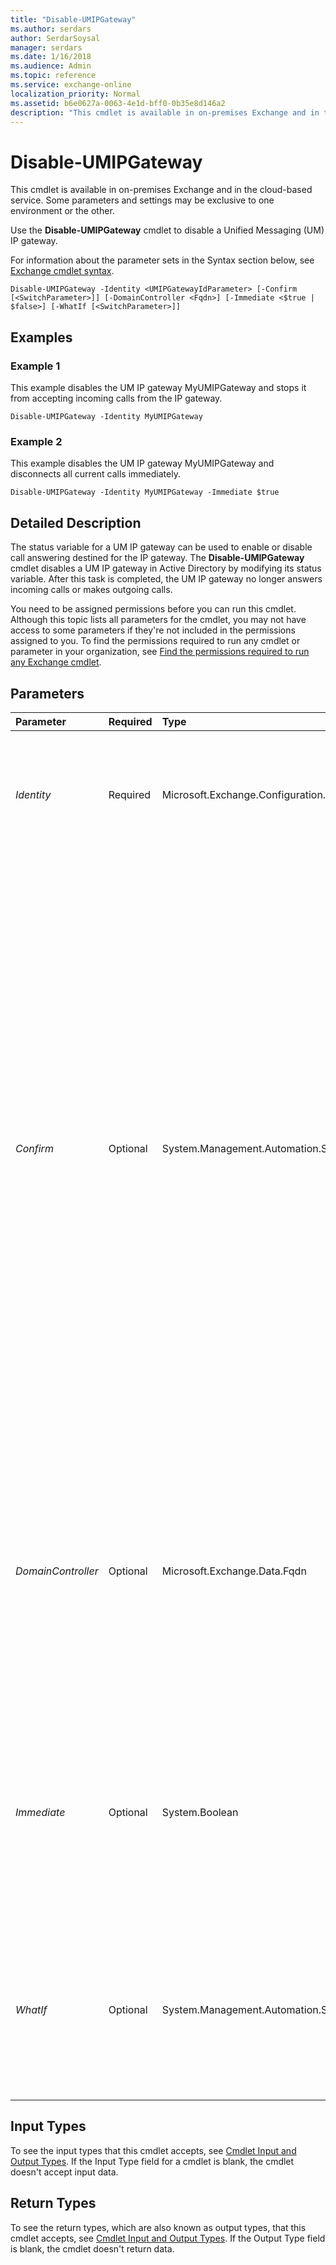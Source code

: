 ```yaml
---
title: "Disable-UMIPGateway"
ms.author: serdars
author: SerdarSoysal
manager: serdars
ms.date: 1/16/2018
ms.audience: Admin
ms.topic: reference
ms.service: exchange-online
localization_priority: Normal
ms.assetid: b6e0627a-0063-4e1d-bff0-0b35e8d146a2
description: "This cmdlet is available in on-premises Exchange and in the cloud-based service. Some parameters and settings may be exclusive to one environment or the other."
---
```


# Disable-UMIPGateway

This cmdlet is available in on-premises Exchange and in the cloud-based service. Some parameters and settings may be exclusive to one environment or the other. 
  
Use the **Disable-UMIPGateway** cmdlet to disable a Unified Messaging (UM) IP gateway.
  
For information about the parameter sets in the Syntax section below, see [Exchange cmdlet syntax](https://technet.microsoft.com/library/bb123552.aspx). 
  
```
Disable-UMIPGateway -Identity <UMIPGatewayIdParameter> [-Confirm [<SwitchParameter>]] [-DomainController <Fqdn>] [-Immediate <$true | $false>] [-WhatIf [<SwitchParameter>]]

```

## Examples
<a name="Examples"> </a>

### Example 1

This example disables the UM IP gateway MyUMIPGateway and stops it from accepting incoming calls from the IP gateway.
  
```
Disable-UMIPGateway -Identity MyUMIPGateway
```

### Example 2

This example disables the UM IP gateway MyUMIPGateway and disconnects all current calls immediately.
  
```
Disable-UMIPGateway -Identity MyUMIPGateway -Immediate $true
```

## Detailed Description
<a name="DetailedDescription"> </a>

The status variable for a UM IP gateway can be used to enable or disable call answering destined for the IP gateway. The **Disable-UMIPGateway** cmdlet disables a UM IP gateway in Active Directory by modifying its status variable. After this task is completed, the UM IP gateway no longer answers incoming calls or makes outgoing calls.
  
You need to be assigned permissions before you can run this cmdlet. Although this topic lists all parameters for the cmdlet, you may not have access to some parameters if they're not included in the permissions assigned to you. To find the permissions required to run any cmdlet or parameter in your organization, see [Find the permissions required to run any Exchange cmdlet](https://technet.microsoft.com/library/mt432940.aspx).
  
## Parameters
<a name="DetailedDescription"> </a>

|**Parameter**|**Required**|**Type**|**Description**|
|:-----|:-----|:-----|:-----|
| _Identity_ <br/> |Required  <br/> |Microsoft.Exchange.Configuration.Tasks.UMIPGatewayIdParameter  <br/> |The  _Identity_ parameter specifies the identifier for the UM IP gateway being disabled. This is the directory object ID for the UM IP gateway. <br/> |
| _Confirm_ <br/> |Optional  <br/> |System.Management.Automation.SwitchParameter  <br/> | The _Confirm_ switch specifies whether to show or hide the confirmation prompt. How this switch affects the cmdlet depends on if the cmdlet requires confirmation before proceeding. <br/>  Destructive cmdlets (for example, **Remove-\*** cmdlets) have a built-in pause that forces you to acknowledge the command before proceeding. For these cmdlets, you can skip the confirmation prompt by using this exact syntax: `-Confirm:$false`.  <br/>  Most other cmdlets (for example, **New-\*** and **Set-\*** cmdlets) don't have a built-in pause. For these cmdlets, specifying the _Confirm_ switch without a value introduces a pause that forces you acknowledge the command before proceeding. <br/> |
| _DomainController_ <br/> |Optional  <br/> |Microsoft.Exchange.Data.Fqdn  <br/> |This parameter is available only in on-premises Exchange.  <br/> The  _DomainController_ parameter specifies the domain controller that's used by this cmdlet to read data from or write data to Active Directory. You identify the domain controller by its fully qualified domain name (FQDN). For example, `dc01.contoso.com`.  <br/> |
| _Immediate_ <br/> |Optional  <br/> |System.Boolean  <br/> |The  _Immediate_ parameter specifies whether the Mailbox server running the Microsoft Exchange Unified Messaging service drops incoming calls associated with this UM IP gateway immediately or waits for the current calls to finish processing. <br/> |
| _WhatIf_ <br/> |Optional  <br/> |System.Management.Automation.SwitchParameter  <br/> |The  _WhatIf_ switch simulates the actions of the command. You can use this switch to view the changes that would occur without actually applying those changes. You don't need to specify a value with this switch. <br/> |
   
## Input Types
<a name="InputTypes"> </a>

To see the input types that this cmdlet accepts, see [Cmdlet Input and Output Types](http://go.microsoft.com/fwlink/p/?linkId=616387). If the Input Type field for a cmdlet is blank, the cmdlet doesn't accept input data. 
  
## Return Types
<a name="ReturnTypes"> </a>

To see the return types, which are also known as output types, that this cmdlet accepts, see [Cmdlet Input and Output Types](http://go.microsoft.com/fwlink/p/?linkId=616387). If the Output Type field is blank, the cmdlet doesn't return data. 
  

